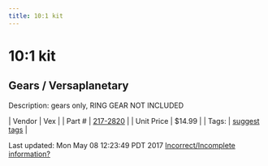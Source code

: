 ```yaml
---
title: 10:1 kit
---
```


# 10:1 kit
## Gears / Versaplanetary
Description: 	gears only, RING GEAR NOT INCLUDED 

| Vendor | Vex | 
| Part # | [217-2820](http://www.vexrobotics.com/versaplanetary.html) | 
| Unit Price | $14.99 | 
| Tags: | [suggest tags](https://docs.google.com/forms/d/e/1FAIpQLSeWyY8v3RgOty-MyWmh9U0iivNYN_molChYyS-0U-o-kOAv_g/viewform) | 

Last updated: Mon May 08 12:23:49 PDT 2017
 [Incorrect/Incomplete information?](https://docs.google.com/forms/d/e/1FAIpQLSeWyY8v3RgOty-MyWmh9U0iivNYN_molChYyS-0U-o-kOAv_g/viewform)
